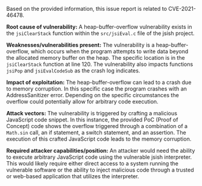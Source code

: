 Based on the provided information, this issue report is related to CVE-2021-46478.

**Root cause of vulnerability:**
A heap-buffer-overflow vulnerability exists in the `jsiClearStack` function within the `src/jsiEval.c` file of the jsish project.

**Weaknesses/vulnerabilities present:**
The vulnerability is a heap-buffer-overflow, which occurs when the program attempts to write data beyond the allocated memory buffer on the heap. The specific location is in the `jsiClearStack` function at line 120. The vulnerability also impacts functions `jsiPop` and `jsiEvalCodeSub` as the crash log indicates.

**Impact of exploitation:**
The heap-buffer-overflow can lead to a crash due to memory corruption. In this specific case the program crashes with an AddressSanitizer error. Depending on the specific circumstances the overflow could potentially allow for arbitrary code execution.

**Attack vectors:**
The vulnerability is triggered by crafting a malicious JavaScript code snippet. In this instance, the provided PoC (Proof of Concept) code shows the overflow triggered through a combination of a `Math.sin` call, an if statement, a switch statement, and an assertion. The execution of this crafted JavaScript code leads to the memory corruption.

**Required attacker capabilities/position:**
An attacker would need the ability to execute arbitrary JavaScript code using the vulnerable jsish interpreter. This would likely require either direct access to a system running the vulnerable software or the ability to inject malicious code through a trusted or web-based application that utilizes the interpreter.
